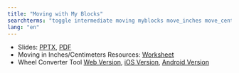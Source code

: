 ```yaml
---
title: "Moving with My Blocks"
searchterms: "toggle intermediate moving myblocks move_inches move_centimeters move_centimetres move_cm wheelconverter my_blocks moving_with moving_with_my_blocks"
lang: "en"
---
```

 <ul>
 <li class="ng-binding">Slides:
 <a href="translations/en-us/intermediate/MoveDistance.pptx">PPTX</a>,
 <a href="translations/en-us/intermediate/MoveDistance.pdf">PDF</a>
 </li>
 <li>Moving in Inches/Centimeters Resources:
 <a href="translations/en-us/intermediate/DPIorDPCWorksheet.pdf">Worksheet</a>
 </li>
 <li>Wheel Converter Tool <a href="translations/resources/wheelconverter">Web Version</a>,
 <a href="https://itunes.apple.com/us/app/wheel-converter-for-ev3/id1042474404?ls=1&amp;mt=8">iOS Version</a>,
 <a href="https://play.google.com/store/apps/details?id=com.ev3lessons.wheelconverter">Android Version</a>
 </li>
 </ul>
